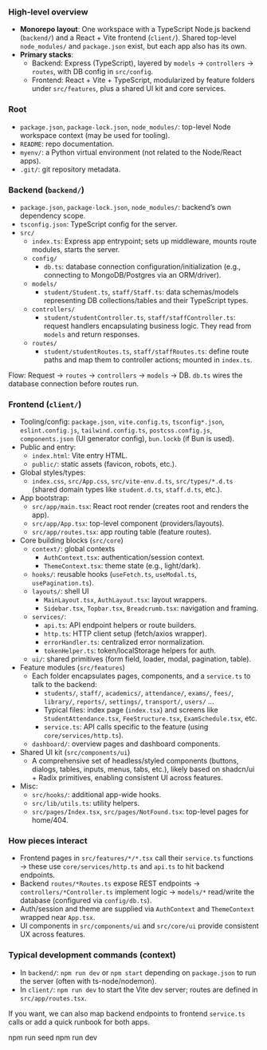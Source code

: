 ### High-level overview
- **Monorepo layout**: One workspace with a TypeScript Node.js backend (`backend/`) and a React + Vite frontend (`client/`). Shared top-level `node_modules/` and `package.json` exist, but each app also has its own.
- **Primary stacks**:
  - Backend: Express (TypeScript), layered by `models` → `controllers` → `routes`, with DB config in `src/config`.
  - Frontend: React + Vite + TypeScript, modularized by feature folders under `src/features`, plus a shared UI kit and core services.

### Root
- `package.json`, `package-lock.json`, `node_modules/`: top-level Node workspace context (may be used for tooling).
- `README`: repo documentation.
- `myenv/`: a Python virtual environment (not related to the Node/React apps).
- `.git/`: git repository metadata.

### Backend (`backend/`)
- `package.json`, `package-lock.json`, `node_modules/`: backend’s own dependency scope.
- `tsconfig.json`: TypeScript config for the server.
- `src/`
  - `index.ts`: Express app entrypoint; sets up middleware, mounts route modules, starts the server.
  - `config/`
    - `db.ts`: database connection configuration/initialization (e.g., connecting to MongoDB/Postgres via an ORM/driver).
  - `models/`
    - `student/Student.ts`, `staff/Staff.ts`: data schemas/models representing DB collections/tables and their TypeScript types.
  - `controllers/`
    - `student/studentController.ts`, `staff/staffController.ts`: request handlers encapsulating business logic. They read from `models` and return responses.
  - `routes/`
    - `student/studentRoutes.ts`, `staff/staffRoutes.ts`: define route paths and map them to controller actions; mounted in `index.ts`.

Flow: Request → `routes` → `controllers` → `models` → DB. `db.ts` wires the database connection before routes run.

### Frontend (`client/`)
- Tooling/config: `package.json`, `vite.config.ts`, `tsconfig*.json`, `eslint.config.js`, `tailwind.config.ts`, `postcss.config.js`, `components.json` (UI generator config), `bun.lockb` (if Bun is used).
- Public and entry:
  - `index.html`: Vite entry HTML.
  - `public/`: static assets (favicon, robots, etc.).
- Global styles/types:
  - `index.css`, `src/App.css`, `src/vite-env.d.ts`, `src/types/*.d.ts` (shared domain types like `student.d.ts`, `staff.d.ts`, etc.).
- App bootstrap:
  - `src/app/main.tsx`: React root render (creates root and renders the app).
  - `src/app/App.tsx`: top-level component (providers/layouts).
  - `src/app/routes.tsx`: app routing table (feature routes).
- Core building blocks (`src/core`)
  - `context/`: global contexts
    - `AuthContext.tsx`: authentication/session context.
    - `ThemeContext.tsx`: theme state (e.g., light/dark).
  - `hooks/`: reusable hooks (`useFetch.ts`, `useModal.ts`, `usePagination.ts`).
  - `layouts/`: shell UI
    - `MainLayout.tsx`, `AuthLayout.tsx`: layout wrappers.
    - `Sidebar.tsx`, `Topbar.tsx`, `Breadcrumb.tsx`: navigation and framing.
  - `services/`:
    - `api.ts`: API endpoint helpers or route builders.
    - `http.ts`: HTTP client setup (fetch/axios wrapper).
    - `errorHandler.ts`: centralized error normalization.
    - `tokenHelper.ts`: token/localStorage helpers for auth.
  - `ui/`: shared primitives (form field, loader, modal, pagination, table).
- Feature modules (`src/features`)
  - Each folder encapsulates pages, components, and a `service.ts` to talk to the backend:
    - `students/`, `staff/`, `academics/`, `attendance/`, `exams/`, `fees/`, `library/`, `reports/`, `settings/`, `transport/`, `users/` …
    - Typical files: index page (`index.tsx`) and screens like `StudentAttendance.tsx`, `FeeStructure.tsx`, `ExamSchedule.tsx`, etc.
    - `service.ts`: API calls specific to the feature (using `core/services/http.ts`).
  - `dashboard/`: overview pages and dashboard components.
- Shared UI kit (`src/components/ui`)
  - A comprehensive set of headless/styled components (buttons, dialogs, tables, inputs, menus, tabs, etc.), likely based on shadcn/ui + Radix primitives, enabling consistent UI across features.
- Misc:
  - `src/hooks/`: additional app-wide hooks.
  - `src/lib/utils.ts`: utility helpers.
  - `src/pages/Index.tsx`, `src/pages/NotFound.tsx`: top-level pages for home/404.

### How pieces interact
- Frontend pages in `src/features/*/*.tsx` call their `service.ts` functions → these use `core/services/http.ts` and `api.ts` to hit backend endpoints.
- Backend `routes/*Routes.ts` expose REST endpoints → `controllers/*Controller.ts` implement logic → `models/*` read/write the database (configured via `config/db.ts`).
- Auth/session and theme are supplied via `AuthContext` and `ThemeContext` wrapped near `App.tsx`.
- UI components in `src/components/ui` and `src/core/ui` provide consistent UX across features.

### Typical development commands (context)
- In `backend/`: `npm run dev` or `npm start` depending on `package.json` to run the server (often with ts-node/nodemon).
- In `client/`: `npm run dev` to start the Vite dev server; routes are defined in `src/app/routes.tsx`.

If you want, we can also map backend endpoints to frontend `service.ts` calls or add a quick runbook for both apps.



npm run seed
npm run dev

